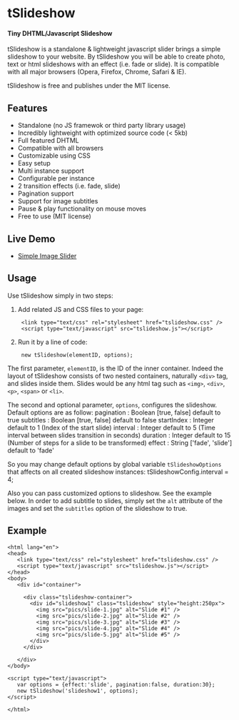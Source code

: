 tSlideshow
==========
#### Tiny DHTML/Javascript Slideshow ####

tSlideshow is a standalone & lightweight javascript slider brings a simple slideshow to your website. By tSlideshow you will be able to create photo, text or html slideshows with an effect (i.e. fade or slide). It is compatible with all major browsers (Opera, Firefox, Chrome, Safari & IE).

tSlideshow is free and publishes under the MIT license.

Features
--------
* Standalone (no JS framewok or third party library usage)
* Incredibly lightweight with optimized source code (< 5kb)
* Full featured DHTML
* Compatible with all browsers
* Customizable using CSS
* Easy setup
* Multi instance support
* Configurable per instance
* 2 transition effects (i.e. fade, slide)
* Pagination support
* Support for image subtitles
* Pause & play functionality on mouse moves
* Free to use (MIT license)

Live Demo
---------
* <a href="http://mohsenkhahani.com/demo/tslideshow/sample.html" target="_blank">Simple Image Slider</a>

Usage
-----
Use tSlideshow simply in two steps:

1. Add related JS and CSS files to your page:

        <link type="text/css" rel="stylesheet" href="tslideshow.css" />
        <script type="text/javascript" src="tslideshow.js"></script>

2. Run it by a line of code:

        new tSlideshow(elementID, options);

The first parameter, `elementID`, is the ID of the inner container. Indeed the layout of tSlideshow consists of two nested containers, naturally `<div>` tag, and slides inside them. Slides would be any html tag such as `<img>`, `<div>`, `<p>`, `<span>` or `<li>`.

The second and optional parameter, `options`, configures the slideshow. Default options are as follow:
pagination : Boolean [true, false] default to true
subtitles  : Boolean [true, false] default to false
startIndex : Integer default to 1 (Index of the start slide)
interval   : Integer default to 5 (Time interval between slides transition in seconds)
duration   : Integer default to 15 (Number of steps for a slide to be transformed)
effect     : String ['fade', 'slide'] default to 'fade'

So you may change default options by global variable `tSlideshowOptions` that affects on all created slideshow instances:
        tSlideshowConfig.interval = 4;

Also you can pass customized options to slideshow. See the example below.
In order to add subtitle to slides, simply set the `alt` attribute of the images and set the `subtitles` option of the slideshow to true.

Example
-------
    <html lang="en">
    <head>
       <link type="text/css" rel="stylesheet" href="tslideshow.css" />
       <script type="text/javascript" src="tslideshow.js"></script>
    </head>
    <body>
       <div id="container">
      
         <div class="tslideshow-container">
           <div id="slideshow1" class="tslideshow" style="height:250px">
             <img src="pics/slide-1.jpg" alt="Slide #1" />
             <img src="pics/slide-2.jpg" alt="Slide #2" />
             <img src="pics/slide-3.jpg" alt="Slide #3" />
             <img src="pics/slide-4.jpg" alt="Slide #4" />
             <img src="pics/slide-5.jpg" alt="Slide #5" />
           </div>
         </div>
      
       </div>
    </body>
      
    <script type="text/javascript">
       var options = {effect:'slide', pagination:false, duration:30};
       new tSlideshow('slideshow1', options);
    </script>
  
    </html>
